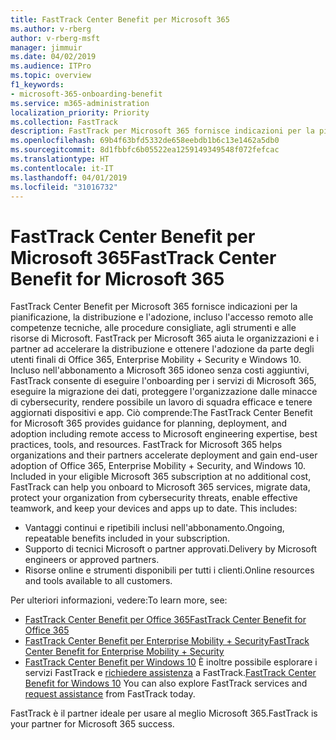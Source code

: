 ```yaml
---
title: FastTrack Center Benefit per Microsoft 365
ms.author: v-rberg
author: v-rberg-msft
manager: jimmuir
ms.date: 04/02/2019
ms.audience: ITPro
ms.topic: overview
f1_keywords:
- microsoft-365-onboarding-benefit
ms.service: m365-administration
localization_priority: Priority
ms.collection: FastTrack
description: FastTrack per Microsoft 365 fornisce indicazioni per la pianificazione, la distribuzione e l'adozione, incluso l'accesso remoto alle competenze tecniche, alle procedure consigliate, agli strumenti e alle risorse di Microsoft. FastTrack per Microsoft 365 aiuta le organizzazioni e i partner ad accelerare la distribuzione e ottenere l'adozione da parte degli utenti finali di Office 365, Windows 10 ed Enterprise Mobility + Security.
ms.openlocfilehash: 69b4f63bfd5332de658eebdb1b6c13e1462a5db0
ms.sourcegitcommit: 8d1fbbfc6b05522ea1259149349548f072fefcac
ms.translationtype: HT
ms.contentlocale: it-IT
ms.lasthandoff: 04/01/2019
ms.locfileid: "31016732"
---
```

# <a name="fasttrack-center-benefit-for-microsoft-365"></a><span data-ttu-id="1dc72-104">FastTrack Center Benefit per Microsoft 365</span><span class="sxs-lookup"><span data-stu-id="1dc72-104">FastTrack Center Benefit for Microsoft 365</span></span>

<span data-ttu-id="1dc72-p102">FastTrack Center Benefit per Microsoft 365 fornisce indicazioni per la pianificazione, la distribuzione e l'adozione, incluso l'accesso remoto alle competenze tecniche, alle procedure consigliate, agli strumenti e alle risorse di Microsoft. FastTrack per Microsoft 365 aiuta le organizzazioni e i partner ad accelerare la distribuzione e ottenere l'adozione da parte degli utenti finali di Office 365, Enterprise Mobility + Security e Windows 10. Incluso nell'abbonamento a Microsoft 365 idoneo senza costi aggiuntivi, FastTrack consente di eseguire l'onboarding per i servizi di Microsoft 365, eseguire la migrazione dei dati, proteggere l'organizzazione dalle minacce di cybersecurity, rendere possibile un lavoro di squadra efficace e tenere aggiornati dispositivi e app. Ciò comprende:</span><span class="sxs-lookup"><span data-stu-id="1dc72-p102">The FastTrack Center Benefit for Microsoft 365 provides guidance for planning, deployment, and adoption including remote access to Microsoft engineering expertise, best practices, tools, and resources. FastTrack for Microsoft 365 helps organizations and their partners accelerate deployment and gain end-user adoption of Office 365, Enterprise Mobility + Security, and Windows 10. Included in your eligible Microsoft 365 subscription at no additional cost, FastTrack can help you onboard to Microsoft 365 services, migrate data, protect your organization from cybersecurity threats, enable effective teamwork, and keep your devices and apps up to date. This includes:</span></span>

- <span data-ttu-id="1dc72-109">Vantaggi continui e ripetibili inclusi nell'abbonamento.</span><span class="sxs-lookup"><span data-stu-id="1dc72-109">Ongoing, repeatable benefits included in your subscription.</span></span>
- <span data-ttu-id="1dc72-110">Supporto di tecnici Microsoft o partner approvati.</span><span class="sxs-lookup"><span data-stu-id="1dc72-110">Delivery by Microsoft engineers or approved partners.</span></span>
- <span data-ttu-id="1dc72-111">Risorse online e strumenti disponibili per tutti i clienti.</span><span class="sxs-lookup"><span data-stu-id="1dc72-111">Online resources and tools available to all customers.</span></span>
  
<span data-ttu-id="1dc72-112">Per ulteriori informazioni, vedere:</span><span class="sxs-lookup"><span data-stu-id="1dc72-112">To learn more, see:</span></span>

- [<span data-ttu-id="1dc72-113">FastTrack Center Benefit per Office 365</span><span class="sxs-lookup"><span data-stu-id="1dc72-113">FastTrack Center Benefit for Office 365</span></span>](O365-fasttrack-benefit-for-office-365.md) 
- [<span data-ttu-id="1dc72-114">FastTrack Center Benefit per Enterprise Mobility + Security</span><span class="sxs-lookup"><span data-stu-id="1dc72-114">FastTrack Center Benefit for Enterprise Mobility + Security</span></span>](EMS-fasttrack-benefit-for-EMS.md)
- <span data-ttu-id="1dc72-115">[FastTrack Center Benefit per Windows 10](Win-10-fasttrack-benefit-for-Windows-10.md) È inoltre possibile esplorare i servizi FastTrack e [richiedere assistenza](https://go.microsoft.com/fwlink/p/?LinkId=2003903) a FastTrack.</span><span class="sxs-lookup"><span data-stu-id="1dc72-115">[FastTrack Center Benefit for Windows 10](Win-10-fasttrack-benefit-for-Windows-10.md) You can also explore FastTrack services and [request assistance](https://go.microsoft.com/fwlink/p/?LinkId=2003903) from FastTrack today.</span></span>

<span data-ttu-id="1dc72-116">FastTrack è il partner ideale per usare al meglio Microsoft 365.</span><span class="sxs-lookup"><span data-stu-id="1dc72-116">FastTrack is your partner for Microsoft 365 success.</span></span>
  
  

 